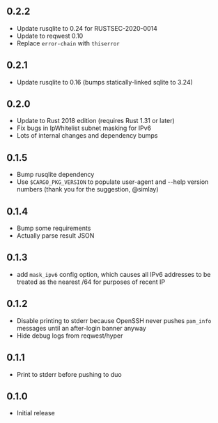 0.2.2
-----
- Update rusqlite to 0.24 for RUSTSEC-2020-0014
- Update to reqwest 0.10
- Replace `error-chain` with `thiserror`

0.2.1
-----
- Update rusqlite to 0.16 (bumps statically-linked sqlite to 3.24)

0.2.0
-----
- Update to Rust 2018 edition (requires Rust 1.31 or later)
- Fix bugs in IpWhitelist subnet masking for IPv6
- Lots of internal changes and dependency bumps

0.1.5
-----
- Bump rusqlite dependency
- Use `$CARGO_PKG_VERSION` to populate user-agent and --help version numbers (thank you for the suggestion, @simlay)

0.1.4
-----
- Bump some requirements
- Actually parse result JSON

0.1.3
-----
- add `mask_ipv6` config option, which causes all IPv6 addresses to be treated as the nearest /64 for purposes of recent IP

0.1.2
----
- Disable printing to stderr because OpenSSH never pushes `pam_info` messages until an after-login banner anyway
- Hide debug logs from reqwest/hyper

0.1.1
-----
- Print to stderr before pushing to duo

0.1.0
-----
- Initial release
